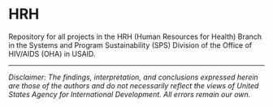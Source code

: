 # HRH
Repository for all projects in the HRH (Human Resources for Health) Branch in the Systems and Program Sustainability (SPS) Division of the Office of HIV/AIDS (OHA) in USAID.

---

*Disclaimer: The findings, interpretation, and conclusions expressed herein are those of the authors and do not necessarily reflect the views of United States Agency for International Development. All errors remain our own.*
